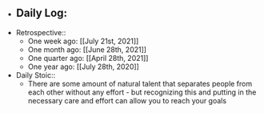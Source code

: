 - Daily Log:
    -
- Retrospective::
    - One week ago: [[July 21st, 2021]]
    - One month ago: [[June 28th, 2021]]
    - One quarter ago: [[April 28th, 2021]]
    - One year ago: [[July 28th, 2020]]
- Daily Stoic::
    - There are some amount of natural talent that separates people from each other without any effort - but recognizing this and putting in the necessary care and effort can allow you to reach your goals
